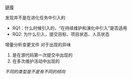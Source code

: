 [链接](https://ieeexplore.ieee.org/abstract/document/7194592)

发现并不是在进化任务中引入的

* RQ1：什么时候引入的，“在持续维护和演化中引入”是否适用
* RQ2: 为什么引入，提交目标、项目状态、人员状态

增量分析变更文件
对于出现的异味
1. 是在源代码第一次提交中出现的
2. 在多次维护活动中出现的

*不同的类型是不是有不同的倾向*